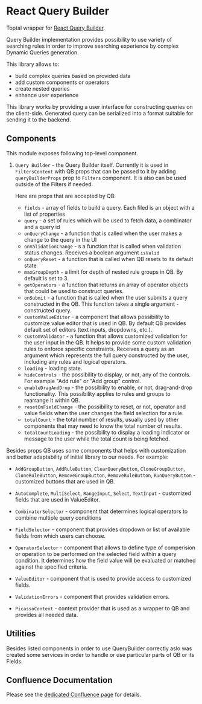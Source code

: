 # React Query Builder

Toptal wrapper for [React Query Builder](react-querybuilder.js.org).

Query Builder implementation provides possibility to use variety of searching rules
in order to improve searching experience by complex Dynamic Queries generation.

This library allows to:

- build complex queries based on provided data
- add custom components or operators
- create nested queries
- enhance user experience

This library works by providing a user interface for constructing queries
on the client-side. Generated query can be serialized into a format suitable
for sending it to the backend.

## Components

This module exposes following top-level component.

1. `Query Builder` - the Query Builder itself. Currently it is used in
   `FiltersContent` with QB props that can be passed to it by adding `queryBuilderProps`
   prop to `Filters` component. It is also can be used outside of the Filters
   if needed.

   Here are props that are accepted by QB:

   - `fields` - array of fields to build a query. Each filed is an object with a
   list of properties
   - `query` - a set of rules which will be used to fetch data, a combinator
   and a query id
   - `onQueryChange` - a function that is called when the user makes a change
   to the query in the UI
   - `onValidationChange` - s a function that is called when validation status changes.
   Receives a boolean argument `isValid`
   - `onQueryReset` - a function that is called when QB resets to its default state
   - `maxGroupDepth` - a limit for depth of nested rule groups in QB.
   By default is set to 3.
   - `getOperators` - a function that returns an array of operator objects
   that could be used to construct queries.
   - `onSubmit` -  a function that is called when the user submits
   a query constructed in the QB.
   This function takes a single argument - constructed query.
   - `customValueEditor` - a component that allows possibility to customize
   value editor that is used in QB. By default QB provides default
   set of editors (text inputs, dropdowns, etc.).
   - `customValidator` - a function that allows customized validation
   for the user input in the QB. It helps to provide some custom validation
   rules to enforce specific constraints. Receives a query as an argument
   which represents the full query constructed by the user, including
   any rules and logical operators.
   - `loading` - loading state.
   - `hideControls` - the possibility to display, or not, any of the controls.
   For example "Add rule" or "Add group" control.
   - `enableDragAndDrop` -  the possibility to enable, or not, drag-and-drop functionality.
   This possibility applies to rules and groups to rearrange it within QB.
   - `resetOnFieldChange` - the possibility to reset, or not, operator and
   value fields when the user changes the field selection for a rule.
   - `totalCount` - the total number of results, usually used by other components
   that may need to know the total number of results.
   - `totalCountLoading` - the possibility to display a loading indicator
  or message to the user while the total count is being fetched.

  Besides props QB uses some components that helps with customization and
  better adaptability of initial library to our needs.
  For example:
  
- `AddGroupButton`, `AddRuleButton`, `ClearQueryButton`, `CloneGroupButton`,
   `CloneRuleButton`, `RemoveGroupButton`, `RemoveRuleButton`, `RunQueryButton` -
   customized buttons that are used in QB.

- `AutoComplete`, `MultiSelect`, `RangeInput`, `Select`, `TextInput` - customized
   fields that are used in ValueEditor.

- `CombinatorSelector` - component that determines logical operators to
   combine multiple query conditions

- `FieldSelector` - component that provides dropdown or list of available fields
   from which users can choose.

- `OperatorSelector` - component that allows to define type of comperision
   or operation to be performed on the selected field within a query condition.
   It determines how the field value will be evaluated or matched against
   the specified criteria.

- `ValueEditor` - component that is used to provide access to customized fields.

- `ValidationErrors` - component that provides validation errors.

- `PicassoContext` - context provider that is used as a wrapper to QB and provides
   all needed data.

## Utilities

Besides listed components in order to use QueryBuilder correctly aslo
was created some services in order to handle or use particular
parts of QB or its Fields.

## Confluence Documentation

Please see the
[dedicated Confluence page](https://toptal-core.atlassian.net/wiki/spaces/CP/pages/3021930643/Search+Improvements+Query+Builder)
for details.
